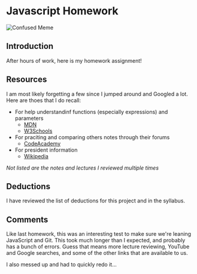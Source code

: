# Javascript Homework
![Confused Meme](https://media.boingboing.net/wp-content/uploads/2016/11/bcf.png)

## Introduction
After hours of work, here is my homework assignment! 

## Resources
I am most likely forgetting a few since I jumped around and Googled a lot. Here are thoes that I do recall:

* For help understandinf functions (especially expressions) and parameters
	* [MDN](https://developer.mozilla.org/en-US/docs/Web/JavaScript/Reference/Functions)
	* [W3Schools](https://www.w3schools.com/js/js_function_invocation.asp)
* For praciting and comparing others notes through their forums
	* [CodeAcademy](https://www.codecademy.com/en/tracks/javascript) 
* For president information
	*   [Wikipedia](https://en.wikipedia.org/wiki/List_of_Presidents_of_the_United_States)

*Not listed are the notes and lectures I reviewed multiple times*   

## Deductions
I have reviewed the list of deductions for this project and in the syllabus.

## Comments
Like last homework, this was an interesting test to make sure we're leaning JavaScript and Git. This took much longer than I expected, and probably has a bunch of errors. Guess that means more lecture reviewing, YouTube and Google searches, and some of the other links that are available to us.

I also messed up and had to quickly redo it...

